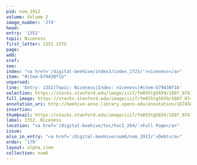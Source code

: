 ```yaml
---
pid: num_1912
volume: Volume 2
image_number: '274'
head:
entry: '1352'
topic: Niceness
first_letter: 1351-1375
page:
add:
xref:
see:
index: "<a href='/digital-beehive/index3/index_2725/'>niceness</a>"
item: "#item-b79430f1b"
unparsed:
line: 'Entry: 1352|Topic: Niceness|Index: niceness|#item-b79430f1b'
selection: https://stacks.stanford.edu/image/iiif/fm855tg5659/1607_0741/890,1164,2795,253/full/0/default.jpg
full_image: https://stacks.stanford.edu/image/iiif/fm855tg5659/1607_0741/full/full/0/default.jpg
annotation_uri: http://beehive-anno.library.upenn.edu/annotation/1674586801646
insertion:
thumbnail: https://stacks.stanford.edu/image/iiif/fm855tg5659/1607_0741/890,1164,600,180/250,/0/default.jpg
label: 1352. Niceness
location: "<a href='/digital-beehive/toc/toc2_264/'>Full Page</a>"
issue:
also_in_entry: "<a href='/digital-beehive/num6/num_1913/'>Debt</a>"
order: '179'
layout: alpha_item
collection: num6
---
```

